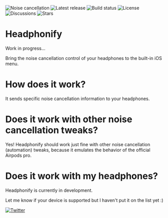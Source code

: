 ![Noise cancellation](Headphonifypreferences/Resources/banner.png)
![Latest release](https://img.shields.io/github/v/tag/semvis123/Headphonify?include_prereleases&label=Latest%20release&style=flat-square)
![Build status](https://img.shields.io/github/workflow/status/semvis123/Headphonify/Build?style=flat-square)
![License](https://img.shields.io/github/license/semvis123/Headphonify?style=flat-square)
![Discussions](https://img.shields.io/github/discussions/semvis123/Headphonify?style=flat-square)
![Stars](https://img.shields.io/github/stars/semvis123/Headphonify?style=social)
# Headphonify
Work in progress...

Bring the noise cancellation control of your headphones to the built-in iOS menu.

# How does it work?
It sends specific noise cancellation information to your headphones.

# Does it work with other noise cancellation tweaks?
Yes! Headphonify should work just fine with other noise cancellation (automation) tweaks, because it emulates the behavior of the official Airpods pro.

# Does it work with my headphones?
Headphonify is currently in development.


Let me know if your device is supported but I haven't put it on the list yet :)  
  
[![Twitter](https://img.shields.io/twitter/follow/semvis123?style=social)](https://twitter.com/semvis123)
